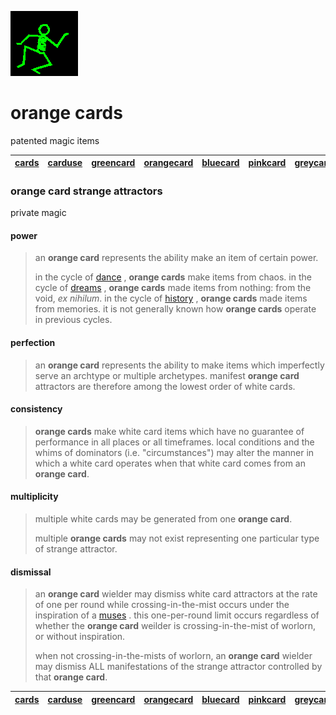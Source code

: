 ![dancer](assets/dancer.gif)

# orange cards

patented magic items

|  [cards](cards.md)  |  [carduse](carduse.md)  |  [greencard](greencard.md)  |  [orangecard](orangecard.md)  |  [bluecard](bluecard.md)  |  [pinkcard](pinkcard.md)  |  [greycard](greycard.md)  |  [mintcard](mintcard.md)  |  [goldcard](goldcard.md)  |  [yellowcard](yellowcard.md)  | 
| ------------------- | ----------------------- | --------------------------- | ----------------------------- | ------------------------- | ------------------------- | ------------------------- | ------------------------- | ------------------------- | ----------------------------- | 

### orange card strange attractors

private magic

#### 

#### power
>
>  an **orange card** represents the ability make an item of certain power. 
>
>  in the cycle of  [dance](dance.md) , **orange cards** make items from chaos. in the cycle of  [dreams](dreams.md) , **orange cards** made items from nothing: from the void, *ex nihilum*. in the cycle of  [history](history.md) , **orange cards** made items from memories. it is not generally known how **orange cards** operate in previous cycles.

#### 

#### perfection
>
>  an **orange card** represents the ability to make items which imperfectly serve an archtype or multiple archetypes. manifest **orange card** attractors are therefore among the lowest order of white cards.

#### 

#### consistency
>
>  **orange cards** make white card items which have no guarantee of performance in all places or all timeframes. local conditions and the whims of dominators (i.e. "circumstances") may alter the manner in which a white card operates when that white card comes from an **orange card**.

#### 

#### multiplicity
>
>  multiple white cards may be generated from one **orange card**.
>
>  multiple **orange cards** may not exist representing one particular type of strange attractor. 

#### 

#### dismissal
>
>  an **orange card** wielder may dismiss white card attractors at the rate of one per round while crossing-in-the-mist occurs under the inspiration of a  [muses](muses.md) . this one-per-round limit occurs regardless of whether the **orange card** weilder is crossing-in-the-mist of worlorn, or without inspiration.
>
>  when not crossing-in-the-mists of worlorn, an **orange card** wielder may dismiss ALL manifestations of the strange attractor controlled by that **orange card**.

|  [cards](cards.md)  |  [carduse](carduse.md)  |  [greencard](greencard.md)  |  [orangecard](orangecard.md)  |  [bluecard](bluecard.md)  |  [pinkcard](pinkcard.md)  |  [greycard](greycard.md)  |  [mintcard](mintcard.md)  |  [goldcard](goldcard.md)  |  [yellowcard](yellowcard.md)  | 
| ------------------- | ----------------------- | --------------------------- | ----------------------------- | ------------------------- | ------------------------- | ------------------------- | ------------------------- | ------------------------- | ----------------------------- | 

 